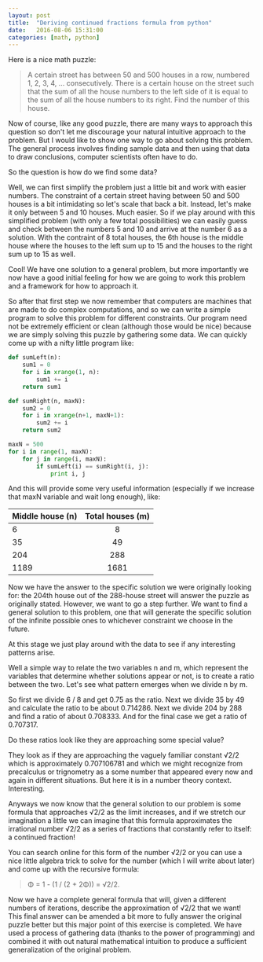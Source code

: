 ```yaml
---
layout: post
title:  "Deriving continued fractions formula from python"
date:   2016-08-06 15:31:00
categories: [math, python]
---
```

Here is a nice math puzzle:

>A certain street has between 50 and 500 houses in a row, numbered 1, 2, 3, 4, … consecutively. There is a certain house on the street such that the sum of all the house numbers to the left side of it is equal to the sum of all the house numbers to its right. Find the number of this house.

Now of course, like any good puzzle, there are many ways to approach this question so don't let me discourage your natural intuitive approach to the problem. But I would like to show one way to go about solving this problem. The general process involves finding sample data and then using that data to draw conclusions, computer scientists often have to do.

So the question is how do we find some data?

Well, we can first simplify the problem just a little bit and work with easier numbers. The constraint of a certain street having between 50 and 500 houses is a bit intimidating so let's scale that back a bit. Instead, let's make it only between 5 and 10 houses. Much easier. So if we play around with this simplified problem (with only a few total possibilities) we can easily guess and check between the numbers 5 and 10 and arrive at the number 6 as a solution. With the contraint of 8 total houses, the 6th house is the middle house where the houses to the left sum up to 15 and the houses to the right sum up to 15 as well.

Cool! We have one solution to a general problem, but more importantly we now have a good initial feeling for how we are going to work this problem and a framework for how to approach it. 

So after that first step we now remember that computers are machines that are made to do complex computations, and so we can write a simple program to solve this problem for different constraints. Our program need not be extremely efficient or clean (although those would be nice) because we are simply solving this puzzle by gathering some data. We can quickly come up with a nifty little program like:

```python
def sumLeft(n):
    sum1 = 0
    for i in xrange(1, n):
        sum1 += i
    return sum1

def sumRight(n, maxN):
    sum2 = 0
    for i in xrange(n+1, maxN+1):
        sum2 += i
    return sum2

maxN = 500
for i in range(1, maxN):
    for j in range(i, maxN):
        if sumLeft(i) == sumRight(i, j):
            print i, j
```

And this will provide some very useful information (especially if we increase that maxN variable and wait long enough), like:

| Middle house (n) | Total houses (m)   |
| ---------------- | :----------------: |
| 6                | 8                  |
| 35               | 49                 |
| 204              | 288                |
| 1189             | 1681               |

Now we have the answer to the specific solution we were originally looking for: the 204th house out of the 288-house street will answer the puzzle as originally stated. However, we want to go a step further. We want to find a general solution to this problem, one that will generate the specific solution of the infinite possible ones to whichever constraint we choose in the future.

At this stage we just play around with the data to see if any interesting patterns arise.

Well a simple way to relate the two variables n and m, which represent the variables that determine whether solutions appear or not, is to create a ratio between the two. Let's see what pattern emerges when we divide n by m.

So first we divide 6 / 8 and get 0.75 as the ratio. Next we divide 35 by 49 and calculate the ratio to be about 0.714286. Next we divide 204 by 288 and find a ratio of about 0.708333. And for the final case we get a ratio of 0.707317. 

Do these ratios look like they are approaching some special value?

They look as if they are approaching the vaguely familiar constant √2/2 which is approximately 0.707106781 and which we might recognize from precalculus or trignometry as a some number that appeared every now and again in different situations. But here it is in a number theory context. Interesting.

Anyways we now know that the general solution to our problem is some formula that approaches √2/2 as the limit increases, and if we stretch our imagination a little we can imagine that this formula approximates the irrational number √2/2 as a series of fractions that constantly refer to itself: a continued fraction! 

You can search online for this form of the number √2/2 or you can use a nice little algebra trick to solve for the number (which I will write about later) and come up with the recursive formula:

>Φ = 1 - (1 / (2 + 2Φ)) = √2/2.

Now we have a complete general formula that will, given a different numbers of iterations, describe the approximation of √2/2 that we want! This final answer can be amended a bit more to fully answer the original puzzle better but this major point of this exercise is completed. We have used a process of gathering data (thanks to the power of programming) and combined it with out natural mathematical intuition to produce a sufficient generalization of the original problem.
